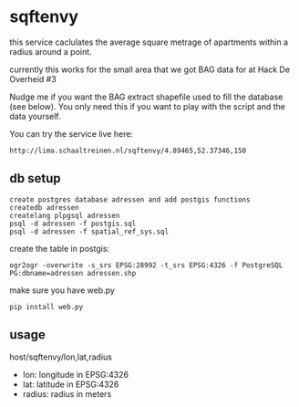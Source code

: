 sqftenvy
========

this service caclulates the average square metrage of apartments within a radius around a point.

currently this works for the small area that we got BAG data for at Hack De Overheid #3

Nudge me if you want the BAG extract shapefile used to fill the database (see below). You only need this if you want to play with the script and the data yourself. 

You can try the service live here:

	http://lima.schaaltreinen.nl/sqftenvy/4.89465,52.37346,150

db setup
--------

	create postgres database adressen and add postgis functions
	createdb adressen 
	createlang plpgsql adressen 
	psql -d adressen -f postgis.sql
	psql -d adressen -f spatial_ref_sys.sql

create the table in postgis:
	
	ogr2ogr -overwrite -s_srs EPSG:28992 -t_srs EPSG:4326 -f PostgreSQL PG:dbname=adressen adressen.shp
	
make sure you have web.py

	pip install web.py

usage
-----

host/sqftenvy/lon,lat,radius

* lon: longitude in EPSG:4326
* lat: latitude in EPSG:4326
* radius: radius in meters

